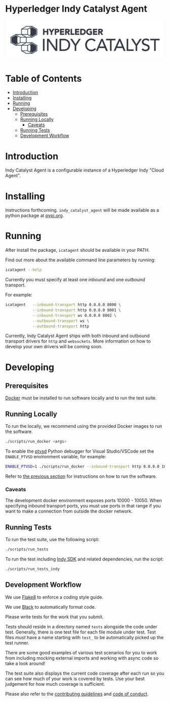 # Hyperledger Indy Catalyst Agent <!-- omit in toc -->

![logo](/docs/assets/indy-catalyst-logo-bw.png)

# Table of Contents <!-- omit in toc -->

- [Introduction](#Introduction)
- [Installing](#Installing)
- [Running](#Running)
- [Developing](#Developing)
  - [Prerequisites](#Prerequisites)
  - [Running Locally](#Running_Locally)
    - [Caveats](#Caveats)
  - [Running Tests](#Running_Tests)
  - [Development Workflow](#Development_Workflow)

# Introduction

Indy Catalyst Agent is a configurable instance of a Hyperledger Indy "Cloud Agent".

# Installing

Instructions forthcoming. `indy_catalyst_agent` will be made available as a python package at [pypi.org](https://pypi.org).

# Running

After install the package, `icatagent` should be available in your PATH.

Find out more about the available command line parameters by running:

```bash
icatagent --help
```

Currently you must specify at least one _inbound_ and one _outbound_ transport.

For example:

```bash
icatagent   --inbound-transport http 0.0.0.0 8000 \
            --inbound-transport http 0.0.0.0 8001 \
            --inbound-transport ws 0.0.0.0 8002 \
            --outbound-transport ws \
            --outbound-transport http
```

Currently, Indy Catalyst Agent ships with both inbound and outbound transport drivers for `http` and `websockets`. More information on how to develop your own drivers will be coming soon.

# Developing

## Prerequisites

[Docker](https://www.docker.com) must be installed to run software locally and to run the test suite.

## Running Locally

To run the locally, we recommend using the provided Docker images to run the software.

```bash
./scripts/run_docker <args>
```

To enable the [ptvsd](https://github.com/Microsoft/ptvsd) Python debugger for Visual Studio/VSCode set the `ENABLE_PTVSD` environment variable, for example:

```bash
ENABLE_PTVSD=1 ./scripts/run_docker --inbound-transport http 0.0.0.0 10000 --outbound-transport http
```

Refer to [the previous section](#Running) for instructions on how to run the software.

### Caveats

The development docker environment exposes ports 10000 - 10050. When specifying inbound transport ports, you must use ports in that range if you want to make a connection from outside the docker network.

## Running Tests

To run the test suite, use the following script:

```sh
./scripts/run_tests
```

To run the test including [Indy SDK](https://github.com/hyperledger/indy-sdk) and related dependencies, run the script:

```sh
./scripts/run_tests_indy
```

## Development Workflow

We use [Flake8](http://flake8.pycqa.org/en/latest/) to enforce a coding style guide.

We use [Black](https://black.readthedocs.io/en/stable/) to automatically format code.

Please write tests for the work that you submit.

Tests should reside in a directory named `tests` alongside the code under test. Generally, there is one test file for each file module under test. Test files _must_ have a name starting with `test_` to be automatically picked up the test runner.

There are some good examples of various test scenarios for you to work from including mocking external imports and working with async code so take a look around!

The test suite also displays the current code coverage after each run so you can see how much of your work is covered by tests. Use your best judgement for how much coverage is sufficient.

Please also refer to the [contributing guidelines](/CONTRIBUTING.md) and [code of conduct](/CODE_OF_CONDUCT.md).
